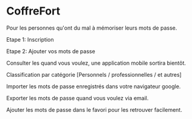 # CoffreFort
Pour les personnes qu'ont du mal à mémoriser leurs mots de passe. 

Etape 1: 
Inscription

Etape 2: 
Ajouter vos mots de passe

Consulter les quand vous voulez, une application mobile sortira bientôt. 

Classification par catégorie [Personnels / professionnelles / et autres]

Importer les mots de passe enregistrés dans votre navigateur google. 

Exporter les mots de passe quand vous voulez via email. 

Ajouter les mots de passe dans le favori pour les retrouver facilement. 

